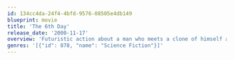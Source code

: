 ```yaml
---
id: 134cc4da-24f4-4bfd-9576-08505e4db149
blueprint: movie
title: 'The 6th Day'
release_date: '2000-11-17'
overview: 'Futuristic action about a man who meets a clone of himself and stumbles into a grand conspiracy about clones taking over the world.'
genres: '[{"id": 878, "name": "Science Fiction"}]'
---
```

